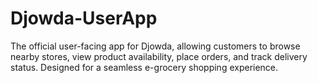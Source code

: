 # Djowda-UserApp
The official user-facing app for Djowda, allowing customers to browse nearby stores, view product availability, place orders, and track delivery status. Designed for a seamless e-grocery shopping experience.
